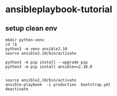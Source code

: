 # ansibleplaybook-tutorial


## setup clean env 

```console
mkdir python-venv
cd !$
python3 -m venv ansible2.10
source ansible2.10/bin/activate

python3 -m pip install --upgrade pip
python3 -m pip install ansible==2.10.0


source ansible2.10/bin/activate
ansible-playbook  -i production  bootstrap.yml
deactivate
```


